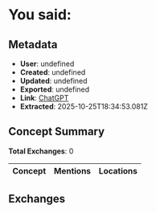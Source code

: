 # **You said:**

## Metadata

- **User**: undefined
- **Created**: undefined
- **Updated**: undefined
- **Exported**: undefined
- **Link**: [ChatGPT](undefined)
- **Extracted**: 2025-10-25T18:34:53.081Z

## Concept Summary

**Total Exchanges**: 0

| Concept | Mentions | Locations |
|---------|----------|----------|

## Exchanges

